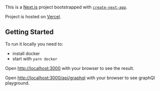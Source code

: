 This is a [Next.js](https://nextjs.org/) project bootstrapped with [`create-next-app`](https://github.com/vercel/next.js/tree/canary/packages/create-next-app).

Project is hosted on [Vercel](https://aji.vercel.app/).

## Getting Started

To run it locally you need to:

- install docker
- start with `yarn docker`

Open [http://localhost:3000](http://localhost:3000) with your browser to see the result.

Open [http://localhost:3000/api/graphql](http://localhost:3000/api/graphql) with your browser to see graphQl playground.

